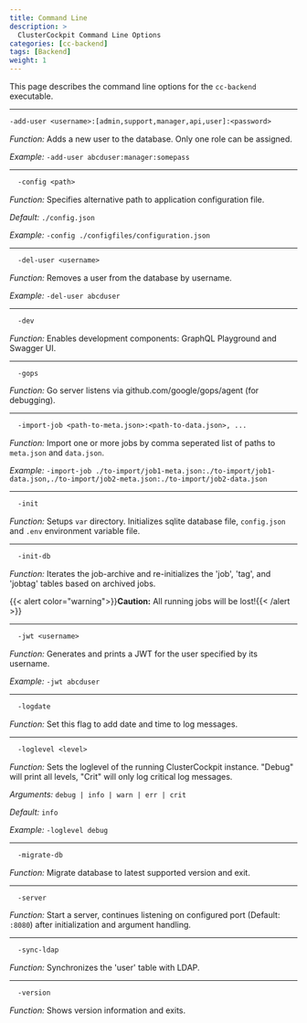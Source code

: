 ```yaml
---
title: Command Line
description: >
  ClusterCockpit Command Line Options
categories: [cc-backend]
tags: [Backend]
weight: 1
---
```


This page describes the command line options for the `cc-backend` executable.

---

```txt
-add-user <username>:[admin,support,manager,api,user]:<password>
```

*Function:* Adds a new user to the database. Only one role can be assigned.

*Example:* `-add-user abcduser:manager:somepass`

---

```txt
  -config <path>
```

*Function:* Specifies alternative path to application configuration file.

*Default:* `./config.json`

*Example:* `-config ./configfiles/configuration.json`

---

```txt
  -del-user <username>
```

*Function:* Removes a user from the database by username.

*Example:* `-del-user abcduser`

---

```txt
  -dev
```

*Function:* Enables development components: GraphQL Playground and Swagger UI.

---

```txt
  -gops
```

*Function:* Go server listens via github.com/google/gops/agent (for debugging).

---

```txt
  -import-job <path-to-meta.json>:<path-to-data.json>, ...
```

*Function:* Import one or more jobs by comma seperated list of paths to `meta.json` and `data.json`.

*Example:* `-import-job ./to-import/job1-meta.json:./to-import/job1-data.json,./to-import/job2-meta.json:./to-import/job2-data.json`

---

```txt
  -init
```

*Function:* Setups `var` directory. Initializes sqlite database file, `config.json` and `.env` environment variable file.

---

```txt
  -init-db
```

*Function:* Iterates the job-archive and re-initializes the 'job', 'tag', and 'jobtag' tables based on archived jobs.

{{< alert color="warning">}}**Caution:** All running jobs will be lost!{{< /alert >}}

---

```txt
  -jwt <username>
```

*Function:* Generates and prints a JWT for the user specified by its username.

*Example:* `-jwt abcduser`

---

```txt
  -logdate
```

*Function:* Set this flag to add date and time to log messages.

---

```txt
  -loglevel <level>
```

*Function:* Sets the loglevel of the running ClusterCockpit instance. "Debug" will print all levels, "Crit" will only log critical log messages.

*Arguments:* `debug | info | warn | err | crit`

*Default:* `info`

*Example:* `-loglevel debug`

---

```txt
  -migrate-db
```

*Function:* Migrate database to latest supported version and exit.

---

```txt
  -server
```

*Function:* Start a server, continues listening on configured port (Default: `:8080`) after initialization and argument handling.

---

```txt
  -sync-ldap
```

*Function:* Synchronizes the 'user' table with LDAP.

---

```txt
  -version
```

*Function:* Shows version information and exits.
